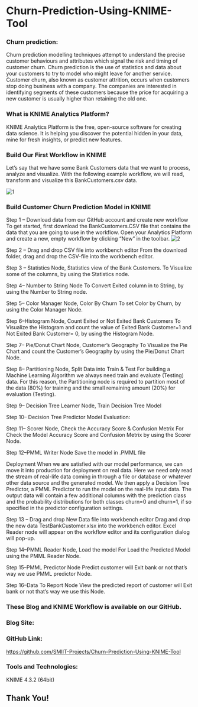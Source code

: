 # Churn-Prediction-Using-KNIME-Tool

### Churn prediction:
Churn prediction modelling techniques attempt to understand the precise customer behaviours and attributes which signal the risk and timing of customer churn. Churn prediction is the use of statistics and data about your customers to try to model who might leave for another service. Customer churn, also known as customer attrition, occurs when customers stop doing business with a company. The companies are interested in identifying segments of these customers because the price for acquiring a new customer is usually higher than retaining the old one.

### What is KNIME Analytics Platform?
KNIME Analytics Platform is the free, open-source software for creating data science. It is helping you discover the potential hidden in your data, mine for fresh insights, or predict new features.

### Build Our First Workflow in KNIME
Let’s say that we have some Bank Customers data that we want to process, analyze and visualize. With the following example workflow, we will read, transform and visualize this BankCustomers.csv data.

![1](https://user-images.githubusercontent.com/80674012/116277310-f7458100-a7a2-11eb-9e60-270dc96cf647.png)

### Build Customer Churn Prediction Model in KNIME
Step 1 – Download data from our GitHub account and create new workflow
To get started, first download the BankCustomers.CSV file that contains the data that you are going to use in the workflow. Open your Analytics Platform and create a new, empty workflow by clicking “New” in the toolbar.
![2](https://user-images.githubusercontent.com/80674012/116278042-b4d07400-a7a3-11eb-95f6-e2e67763c3a3.png)

Step 2 – Drag and drop CSV file into workbench editor
From the download folder, drag and drop the CSV-file into the workbench editor.

Step 3 – Statistics Node, Statistics view of the Bank Customers.
To Visualize some of the columns, by using the Statistics node.


Step 4– Number to String Node
To Convert Exited column in to String, by using the Number to String node.

Step 5– Color Manager Node, Color By Churn
To set Color by Churn, by using the Color Manager Node.

Step 6–Histogram Node, Count Exited or Not Exited Bank Customers
To Visualize the Histogram and count the value of Exited Bank Customer=1 and Not Exited Bank Customer= 0, by using the Histogram Node.

Step 7– Pie/Donut Chart Node, Customer’s Geography
To Visualize the Pie Chart and count the Customer’s Geography by using the Pie/Donut Chart Node.


Step 8– Partitioning Node, Split Data into Train & Test
For building a Machine Learning Algorithm we always need train and evaluate (Testing) data. For this reason, the Partitioning node is required to partition most of the data (80%) for training and the small remaining amount (20%) for evaluation (Testing).


Step 9– Decision Tree Learner Node,
Train Decision Tree Model


Step 10– Decision Tree Predictor
Model Evaluation:


Step 11– Scorer Node, Check the Accuracy Score & Confusion Metrix
For Check the Model Accuracy Score and Confusion Metrix by using the Scorer Node.


Step 12–PMML Writer Node
Save the model in .PMML file

Deployment
When we are satisfied with our model performance, we can move it into production for deployment on real data. Here we need only read the stream of real-life data coming in through a file or database or whatever other data source and the generated model. We then apply a Decision Tree Predictor, a PMML Predictor to run the model on the real-life input data. The output data will contain a few additional columns with the prediction class and the probability distributions for both classes churn=0 and churn=1, if so specified in the predictor configuration settings.


Step 13 – Drag and drop New Data file into workbench editor
Drag and drop the new data TestBankCustomer.xlsx into the workbench editor. Excel Reader node will appear on the workflow editor and its configuration dialog will pop-up.

Step 14–PMML Reader Node, Load the model 
For Load the Predicted Model using the PMML Reader Node.


Step 15–PMML Predictor Node
Predict customer will Exit bank or not that’s way we use PMML predictor Node.

Step 16–Data To Report Node
View the predicted report of customer will Exit bank or not that’s way we use this Node.

### These Blog and KNIME Workflow is available on our GitHub.
### Blog Site:     
### GitHub Link:	 
https://github.com/SMIIT-Projects/Churn-Prediction-Using-KNIME-Tool

### Tools and Technologies:
KNIME 4.3.2 (64bit)


## Thank You!



